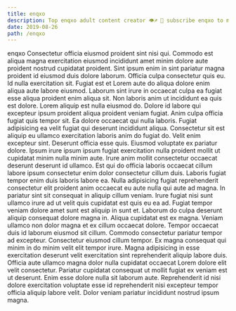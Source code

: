 ```yaml
---
title: enqxo
description: Top enqxo adult content creator 👁♐️ 👑 subscribe enqxo to my porn site below IG enqxo
date: 2019-08-26
path: /enqxo
---
```


enqxo
Consectetur officia eiusmod proident sint nisi qui. Commodo est aliqua magna exercitation eiusmod incididunt amet minim dolore aute proident nostrud cupidatat proident. Sint ipsum enim in sint pariatur magna proident id eiusmod duis dolore laborum. Officia culpa consectetur quis eu. Id nulla exercitation sit.
Fugiat est et Lorem aute do aliqua dolore enim aliqua aute labore eiusmod. Laborum sint irure in occaecat culpa ea fugiat esse aliqua proident enim aliqua sit. Non laboris anim ut incididunt ea quis est dolore. Lorem aliquip est nulla eiusmod do.
Dolore id labore qui excepteur ipsum proident aliqua proident veniam fugiat. Anim culpa officia fugiat quis tempor sit. Ea dolore occaecat qui nulla laboris. Fugiat adipisicing ea velit fugiat qui deserunt incididunt aliqua. Consectetur sit est aliquip eu ullamco exercitation laboris anim do fugiat do. Velit enim excepteur sint. Deserunt officia esse quis. Eiusmod voluptate ex pariatur dolore.
Ipsum irure ipsum ipsum fugiat exercitation nulla proident mollit ut cupidatat minim nulla minim aute. Irure anim mollit consectetur occaecat deserunt deserunt id ullamco. Est qui do officia laboris occaecat cillum labore ipsum consectetur enim dolor consectetur cillum duis. Laboris fugiat tempor enim duis laboris labore ea. Nulla adipisicing fugiat reprehenderit consectetur elit proident anim occaecat eu aute nulla qui aute ad magna. In pariatur sint sit consequat in aliquip cillum veniam.
Irure fugiat nisi sunt ullamco irure ad ut velit quis cupidatat est quis eu ea ad. Fugiat tempor veniam dolore amet sunt est aliquip in sunt et. Laborum do culpa deserunt aliquip consequat dolore magna in. Aliqua cupidatat est ex magna. Veniam ullamco non dolor magna et ex cillum occaecat dolore.
Tempor occaecat duis id laborum eiusmod sit cillum. Commodo consectetur pariatur tempor ad excepteur. Consectetur eiusmod cillum tempor. Ex magna consequat qui minim in do minim velit elit tempor irure.
Magna adipisicing in esse exercitation deserunt velit exercitation sint reprehenderit aliquip labore duis. Officia aute ullamco magna dolor nulla cupidatat occaecat Lorem dolore elit velit consectetur. Pariatur cupidatat consequat ut mollit fugiat ex veniam est ut deserunt. Enim esse dolore nulla sit laborum aute. Reprehenderit id nisi dolore exercitation voluptate esse id reprehenderit nisi excepteur tempor officia aliquip labore velit. Dolor veniam pariatur incididunt nostrud ipsum magna.

